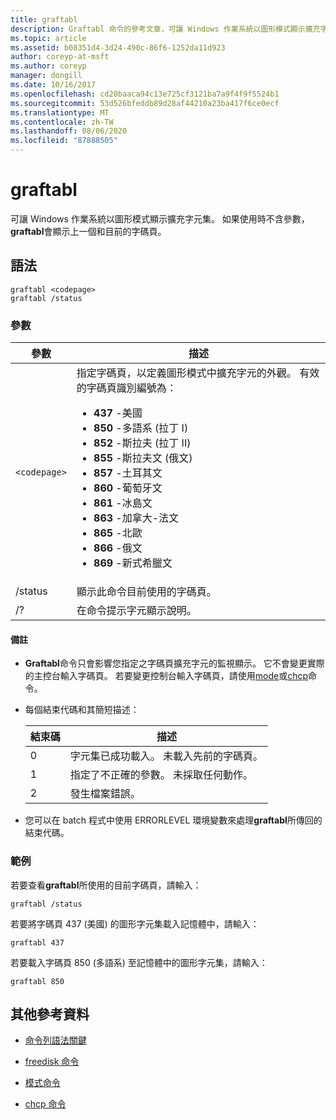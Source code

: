 ```yaml
---
title: graftabl
description: Graftabl 命令的參考文章，可讓 Windows 作業系統以圖形模式顯示擴充字元集。
ms.topic: article
ms.assetid: b08351d4-3d24-490c-86f6-1252da11d923
author: coreyp-at-msft
ms.author: coreyp
manager: dongill
ms.date: 10/16/2017
ms.openlocfilehash: cd20baaca94c13e725cf3121ba7a9f4f9f5524b1
ms.sourcegitcommit: 53d526bfeddb89d28af44210a23ba417f6ce0ecf
ms.translationtype: MT
ms.contentlocale: zh-TW
ms.lasthandoff: 08/06/2020
ms.locfileid: "87888505"
---
```

# <a name="graftabl"></a>graftabl

可讓 Windows 作業系統以圖形模式顯示擴充字元集。 如果使用時不含參數， **graftabl**會顯示上一個和目前的字碼頁。

## <a name="syntax"></a>語法

```
graftabl <codepage>
graftabl /status
```

### <a name="parameters"></a>參數

| 參數 | 描述 |
| --------- | ----------- |
| `<codepage>` | 指定字碼頁，以定義圖形模式中擴充字元的外觀。 有效的字碼頁識別編號為：<ul><li>**437** -美國</li><li>**850** -多語系 (拉丁 I) </li><li>**852** -斯拉夫 (拉丁 II) </li><li>**855** -斯拉夫文 (俄文) </li><li>**857** -土耳其文</li><li>**860** -葡萄牙文</li><li>**861** -冰島文</li><li>**863** -加拿大-法文</li><li>**865** -北歐</li><li>**866** -俄文</li><li>**869** -新式希臘文</li></ul> |
| /status | 顯示此命令目前使用的字碼頁。 |
| /? | 在命令提示字元顯示說明。 |

#### <a name="remarks"></a>備註

- **Graftabl**命令只會影響您指定之字碼頁擴充字元的監視顯示。 它不會變更實際的主控台輸入字碼頁。 若要變更控制台輸入字碼頁，請使用[mode](mode.md)或[chcp](chcp.md)命令。

- 每個結束代碼和其簡短描述：

    | 結束碼 | 描述 |
    | --------- | ----------- |
    | 0 | 字元集已成功載入。 未載入先前的字碼頁。 |
    | 1 | 指定了不正確的參數。 未採取任何動作。 |
    | 2 | 發生檔案錯誤。 |

- 您可以在 batch 程式中使用 ERRORLEVEL 環境變數來處理**graftabl**所傳回的結束代碼。

### <a name="examples"></a>範例

若要查看**graftabl**所使用的目前字碼頁，請輸入：

```
graftabl /status
```

若要將字碼頁 437 (美國) 的圖形字元集載入記憶體中，請輸入：

```
graftabl 437
```

若要載入字碼頁 850 (多語系) 至記憶體中的圖形字元集，請輸入：

```
graftabl 850
```

## <a name="additional-references"></a>其他參考資料

- [命令列語法關鍵](command-line-syntax-key.md)

- [freedisk 命令](freedisk.md)

- [模式命令](mode.md)

- [chcp 命令](chcp.md)
